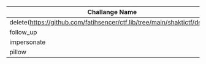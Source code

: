 
|Challange Name| Category |
|-- |--|
|delete(https://github.com/fatihsencer/ctf.lib/tree/main/shaktictf/delete)| Forensics |
|follow_up| Forensics |
|impersonate| Web |
|pillow| Misc |
